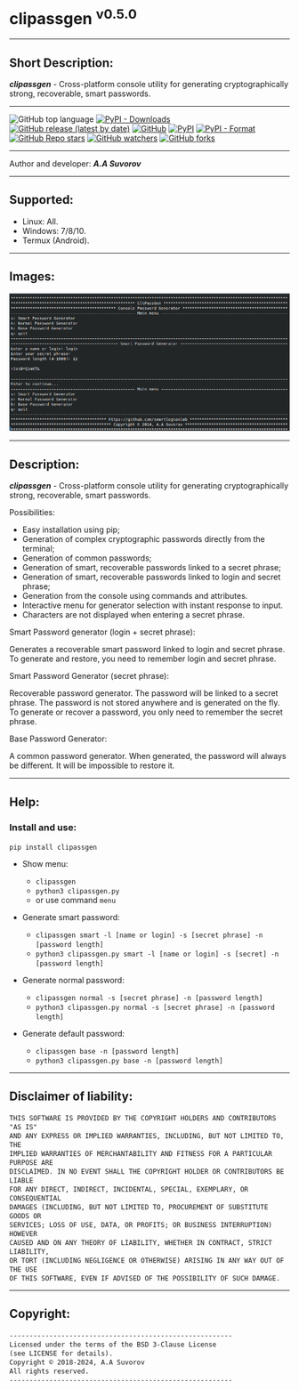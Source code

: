 # clipassgen <sup>v0.5.0</sup>

***

## Short Description:
___clipassgen___ - Cross-platform console utility for generating 
cryptographically strong, recoverable, smart passwords.

***

![GitHub top language](https://img.shields.io/github/languages/top/smartlegionlab/clipassgen)
[![PyPI - Downloads](https://img.shields.io/pypi/dm/clipassgen?label=pypi%20downloads)](https://pypi.org/project/clipassgen/)
[![GitHub release (latest by date)](https://img.shields.io/github/v/release/smartlegionlab/clipassgen)](https://github.com/smartlegionlab/clipassgen/)
[![GitHub](https://img.shields.io/github/license/smartlegionlab/clipassgen)](https://github.com/smartlegionlab/clipassgen/blob/master/LICENSE)
[![PyPI](https://img.shields.io/pypi/v/clipassgen)](https://pypi.org/project/clipassgen)
[![PyPI - Format](https://img.shields.io/pypi/format/clipassgen)](https://pypi.org/project/clipassgen)
[![GitHub Repo stars](https://img.shields.io/github/stars/smartlegionlab/clipassgen?style=social)](https://github.com/smartlegionlab/clipassgen/)
[![GitHub watchers](https://img.shields.io/github/watchers/smartlegionlab/clipassgen?style=social)](https://github.com/smartlegionlab/clipassgen/)
[![GitHub forks](https://img.shields.io/github/forks/smartlegionlab/clipassgen?style=social)](https://github.com/smartlegionlab/clipassgen/)

***

Author and developer: ___A.A Suvorov___

***

## Supported:

- Linux: All.
- Windows: 7/8/10.
- Termux (Android).

***

## Images:

![logo](https://github.com/smartlegionlab/clipassgen/raw/master/data/images/clipassgen.png)

***

## Description:

___clipassgen___ - Cross-platform console utility for generating 
cryptographically strong, recoverable, smart passwords.

Possibilities:

- Easy installation using pip;
- Generation of complex cryptographic passwords directly from the terminal;
- Generation of common passwords;
- Generation of smart, recoverable passwords linked to a secret phrase;
- Generation of smart, recoverable passwords linked to login and secret phrase;
- Generation from the console using commands and attributes.
- Interactive menu for generator selection with instant response to input.
- Characters are not displayed when entering a secret phrase. 

Smart Password generator (login + secret phrase):

Generates a recoverable smart password
linked to login and secret phrase.
To generate and restore, you need to remember
login and secret phrase.

Smart Password Generator (secret phrase):

Recoverable password generator.
The password will be linked to a secret phrase.
The password is not stored anywhere and is generated on the fly.
To generate or recover a password, you only 
need to remember the secret phrase.

Base Password Generator:

A common password generator.
When generated, the password will always be different.
It will be impossible to restore it.

***

## Help:

### Install and use:

`pip install clipassgen`

- Show menu:
  - `clipassgen`
  - `python3 clipassgen.py`
  - or use command `menu`
  
- Generate smart password: 
  - `clipassgen smart -l [name or login] -s [secret phrase] -n [password length]`
  - `python3 clipassgen.py smart -l [name or login] -s [secret] -n [password length]`

- Generate normal password: 
  - `clipassgen normal -s [secret phrase] -n [password length]`
  - `python3 clipassgen.py normal -s [secret phrase] -n [password length]`
  
- Generate default password: 
  - `clipassgen base -n [password length]`
  - `python3 clipassgen.py base -n [password length]`

***

## Disclaimer of liability:

    THIS SOFTWARE IS PROVIDED BY THE COPYRIGHT HOLDERS AND CONTRIBUTORS "AS IS"
    AND ANY EXPRESS OR IMPLIED WARRANTIES, INCLUDING, BUT NOT LIMITED TO, THE
    IMPLIED WARRANTIES OF MERCHANTABILITY AND FITNESS FOR A PARTICULAR PURPOSE ARE
    DISCLAIMED. IN NO EVENT SHALL THE COPYRIGHT HOLDER OR CONTRIBUTORS BE LIABLE
    FOR ANY DIRECT, INDIRECT, INCIDENTAL, SPECIAL, EXEMPLARY, OR CONSEQUENTIAL
    DAMAGES (INCLUDING, BUT NOT LIMITED TO, PROCUREMENT OF SUBSTITUTE GOODS OR
    SERVICES; LOSS OF USE, DATA, OR PROFITS; OR BUSINESS INTERRUPTION) HOWEVER
    CAUSED AND ON ANY THEORY OF LIABILITY, WHETHER IN CONTRACT, STRICT LIABILITY,
    OR TORT (INCLUDING NEGLIGENCE OR OTHERWISE) ARISING IN ANY WAY OUT OF THE USE
    OF THIS SOFTWARE, EVEN IF ADVISED OF THE POSSIBILITY OF SUCH DAMAGE.

***

## Copyright:
    --------------------------------------------------------
    Licensed under the terms of the BSD 3-Clause License
    (see LICENSE for details).
    Copyright © 2018-2024, A.A Suvorov
    All rights reserved.
    --------------------------------------------------------

